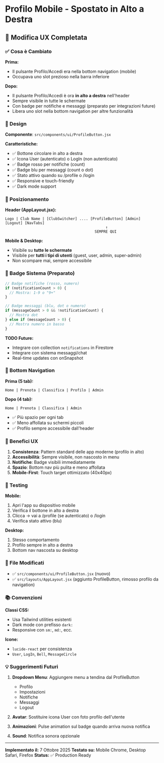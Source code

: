 # Profilo Mobile - Spostato in Alto a Destra

## 📱 Modifica UX Completata

### ✅ Cosa è Cambiato

**Prima:**
- Il pulsante Profilo/Accedi era nella bottom navigation (mobile)
- Occupava uno slot prezioso nella barra inferiore

**Dopo:**
- Il pulsante Profilo/Accedi è ora **in alto a destra** nell'header
- Sempre visibile in tutte le schermate
- Con badge per notifiche e messaggi (preparato per integrazioni future)
- Libera uno slot nella bottom navigation per altre funzionalità

### 🎨 Design

**Componente**: `src/components/ui/ProfileButton.jsx`

**Caratteristiche:**
- ✅ Bottone circolare in alto a destra
- ✅ Icona User (autenticato) o LogIn (non autenticato)
- ✅ Badge rosso per notifiche (count)
- ✅ Badge blu per messaggi (count o dot)
- ✅ Stato attivo quando su /profile o /login
- ✅ Responsive e touch-friendly
- ✅ Dark mode support

### 📍 Posizionamento

**Header (AppLayout.jsx):**
```
Logo | Club Name | [ClubSwitcher] .... [ProfileButton] [Admin] [Logout] [NavTabs]
                                              ↑
                                         SEMPRE QUI
```

**Mobile & Desktop:**
- Visibile su **tutte le schermate**
- Visibile per **tutti i tipi di utenti** (guest, user, admin, super-admin)
- Non scompare mai, sempre accessibile

### 🔔 Badge Sistema (Preparato)

```jsx
// Badge notifiche (rosso, numero)
if (notificationCount > 0) {
  // Mostra: 1-9 o "9+"
}

// Badge messaggi (blu, dot o numero)
if (messageCount > 0 && !notificationCount) {
  // Mostra dot
} else if (messageCount > 0) {
  // Mostra numero in basso
}
```

**TODO Future:**
- Integrare con collection `notifications` in Firestore
- Integrare con sistema messaggi/chat
- Real-time updates con onSnapshot

### 📲 Bottom Navigation

**Prima (5 tab):**
```
Home | Prenota | Classifica | Profilo | Admin
```

**Dopo (4 tab):**
```
Home | Prenota | Classifica | Admin
```

- ✅ Più spazio per ogni tab
- ✅ Meno affollata su schermi piccoli
- ✅ Profilo sempre accessibile dall'header

### 🎯 Benefici UX

1. **Consistenza**: Pattern standard delle app moderne (profilo in alto)
2. **Accessibilità**: Sempre visibile, non nascosto in menu
3. **Notifiche**: Badge visibili immediatamente
4. **Spazio**: Bottom nav più pulita e meno affollata
5. **Mobile-First**: Touch target ottimizzato (40x40px)

### 🚀 Testing

**Mobile:**
1. Apri l'app su dispositivo mobile
2. Verifica il bottone in alto a destra
3. Clicca → vai a /profile (se autenticato) o /login
4. Verifica stato attivo (blu)

**Desktop:**
1. Stesso comportamento
2. Profilo sempre in alto a destra
3. Bottom nav nascosta su desktop

### 🔧 File Modificati

- ✅ `src/components/ui/ProfileButton.jsx` (nuovo)
- ✅ `src/layouts/AppLayout.jsx` (aggiunto ProfileButton, rimosso profilo da navigation)

### 📚 Convenzioni

**Classi CSS:**
- Usa Tailwind utilities esistenti
- Dark mode con prefisso `dark:`
- Responsive con `sm:`, `md:`, ecc.

**Icone:**
- `lucide-react` per consistenza
- `User`, `LogIn`, `Bell`, `MessageCircle`

### 💡 Suggerimenti Futuri

1. **Dropdown Menu**: Aggiungere menu a tendina dal ProfileButton
   - Profilo
   - Impostazioni
   - Notifiche
   - Messaggi
   - Logout

2. **Avatar**: Sostituire icona User con foto profilo dell'utente

3. **Animazioni**: Pulse animation sul badge quando arriva nuova notifica

4. **Sound**: Notifica sonora opzionale

---

**Implementato il:** 7 Ottobre 2025
**Testato su:** Mobile Chrome, Desktop Safari, Firefox
**Status:** ✅ Production Ready

